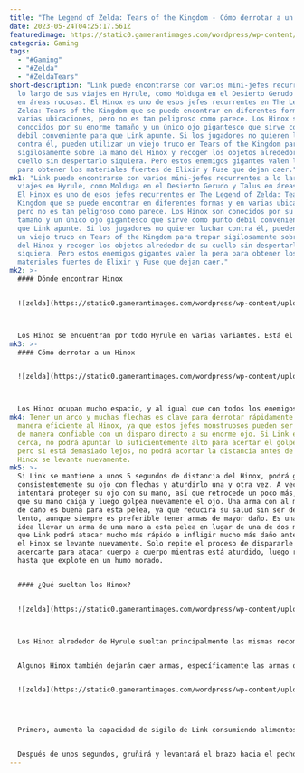 ```yaml
---
title: "The Legend of Zelda: Tears of the Kingdom - Cómo derrotar a un Hinox"
date: 2023-05-24T04:25:17.561Z
featuredimage: https://static0.gamerantimages.com/wordpress/wp-content/uploads/2023/05/zelda-tears-of-the-kingdom-beat-hinox-boss-guide-closeup-eye-1.jpg?q=50&fit=contain&w=1140&h=&dpr=1.5
categoria: Gaming
tags:
  - "#Gaming"
  - "#Zelda"
  - "#ZeldaTears"
short-description: "Link puede encontrarse con varios mini-jefes recurrentes a
  lo largo de sus viajes en Hyrule, como Molduga en el Desierto Gerudo y Talus
  en áreas rocosas. El Hinox es uno de esos jefes recurrentes en The Legend of
  Zelda: Tears of the Kingdom que se puede encontrar en diferentes formas y en
  varias ubicaciones, pero no es tan peligroso como parece. Los Hinox son
  conocidos por su enorme tamaño y un único ojo gigantesco que sirve como punto
  débil conveniente para que Link apunte. Si los jugadores no quieren luchar
  contra él, pueden utilizar un viejo truco en Tears of the Kingdom para trepar
  sigilosamente sobre la mano del Hinox y recoger los objetos alrededor de su
  cuello sin despertarlo siquiera. Pero estos enemigos gigantes valen la pena
  para obtener los materiales fuertes de Elixir y Fuse que dejan caer."
mk1: "Link puede encontrarse con varios mini-jefes recurrentes a lo largo de sus
  viajes en Hyrule, como Molduga en el Desierto Gerudo y Talus en áreas rocosas.
  El Hinox es uno de esos jefes recurrentes en The Legend of Zelda: Tears of the
  Kingdom que se puede encontrar en diferentes formas y en varias ubicaciones,
  pero no es tan peligroso como parece. Los Hinox son conocidos por su enorme
  tamaño y un único ojo gigantesco que sirve como punto débil conveniente para
  que Link apunte. Si los jugadores no quieren luchar contra él, pueden utilizar
  un viejo truco en Tears of the Kingdom para trepar sigilosamente sobre la mano
  del Hinox y recoger los objetos alrededor de su cuello sin despertarlo
  siquiera. Pero estos enemigos gigantes valen la pena para obtener los
  materiales fuertes de Elixir y Fuse que dejan caer."
mk2: >-
  #### Dónde encontrar Hinox


  ![zelda](https://static0.gamerantimages.com/wordpress/wp-content/uploads/2023/05/2023051908501900_s.jpg?q=50&fit=crop&w=1500&dpr=1.5 "zelda")



  Los Hinox se encuentran por todo Hyrule en varias variantes. Está el Hinox normal, que aparece rojizo y tiende a vivir en áreas boscosas o verdes, el Hinox Azul, el Hinox Negro e incluso el Stalnox, que son versiones esqueléticas de estos gigantes jefes mundiales. En Lookout Landing, los jugadores pueden hablar con un miembro del equipo de caza de monstruos para averiguar la ubicación de los Hinox cercanos. A pesar de su tamaño, es fácil encontrarse con estos jefes sin darse cuenta de lo que está sucediendo. Al atravesar terrenos montañosos o bosques densos, hay que estar atentos a un ruido distorsionado y gutural que se escucha entre los vientos; podría ser el sonido de un Hinox roncando mientras duerme en un prado cercano. De hecho, cuando Link se encuentra con un Hinox, casi siempre están dormidos. Cuando se despiertan, los Hinox son capaces de infligir mucho daño, pero tienen una debilidad evidente: un enorme ojo, perfecto para los ataques con flechas de Link.
mk3: >-
  #### Cómo derrotar a un Hinox


  ![zelda](https://static0.gamerantimages.com/wordpress/wp-content/uploads/2023/05/2023051908513000_s.jpg?q=50&fit=crop&w=1500&dpr=1.5 "zelda")



  Los Hinox ocupan mucho espacio, y al igual que con todos los enemigos grandes, nunca es mala idea crear algo de espacio propio y tomar la ventaja. Los jugadores pueden moverse alrededor de sus pies y atacar con ataques cuerpo a cuerpo todo el tiempo, pero es casi imposible evitar ser golpeado a corta distancia. En cambio, recuerda que los Hinox se mueven relativamente despacio. Si Link puede correr lo suficientemente lejos, tendrá unos segundos para apuntar con un arco fuerte.
mk4: Tener un arco y muchas flechas es clave para derrotar rápidamente y de
  manera eficiente al Hinox, ya que estos jefes monstruosos pueden ser aturdidos
  de manera confiable con un disparo directo a su enorme ojo. Si Link está
  cerca, no podrá apuntar lo suficientemente alto para acertar el golpe crítico,
  pero si está demasiado lejos, no podrá acortar la distancia antes de que el
  Hinox se levante nuevamente.
mk5: >-
  Si Link se mantiene a unos 5 segundos de distancia del Hinox, podrá golpear
  consistentemente su ojo con flechas y aturdirlo una y otra vez. A veces,
  intentará proteger su ojo con su mano, así que retrocede un poco más, espera a
  que su mano caiga y luego golpea nuevamente el ojo. Una arma con al menos 20
  de daño es buena para esta pelea, ya que reducirá su salud sin ser demasiado
  lento, aunque siempre es preferible tener armas de mayor daño. Es una buena
  idea llevar un arma de una mano a esta pelea en lugar de una de dos manos, ya
  que Link podrá atacar mucho más rápido e infligir mucho más daño antes de que
  el Hinox se levante nuevamente. Solo repite el proceso de dispararle al ojo,
  acercarte para atacar cuerpo a cuerpo mientras está aturdido, luego retrocede
  hasta que explote en un humo morado.


  #### ¿Qué sueltan los Hinox?


  ![zelda](https://static0.gamerantimages.com/wordpress/wp-content/uploads/2023/05/2023051908544100_s.jpg?q=50&fit=crop&w=1500&dpr=1.5 "zelda")



  Los Hinox alrededor de Hyrule sueltan principalmente las mismas recompensas entre sí, con diferentes nombres y valores basados en el nivel del Hinox con el que se haya luchado. Por ejemplo, un Hinox Negro o un Stalnox dejarán ingredientes de cocina y materiales de elixir mucho más fuertes que un Hinox Rojo común. Todos los Hinox dejarán caer Diente de Hinox, Tripas de Hinox, Uña de Hinox, Cuerno de Hinox y una variedad de materiales para cocinar y hacer elixires.


  Algunos Hinox también dejarán caer armas, específicamente las armas que llevan en una cadena como collar. Aunque estas armas caerán al final de la pelea, hay un viejo método para trepar a los Hinox desde Breath of the Wild que también funciona en Tears of the Kingdom para obtener estas armas sin siquiera enfrentarse al jefe.


  ![zelda](https://static0.gamerantimages.com/wordpress/wp-content/uploads/2023/05/2023051908504800_s.jpg?q=50&fit=crop&w=1500&dpr=1.5 "zelda")




  Primero, aumenta la capacidad de sigilo de Link consumiendo alimentos que aumenten el sigilo o utilizando la Armadura Sheikah, que aumenta el sigilo de manera pasiva. Luego, encuentra un Hinox dormido en el mundo. Agáchate y acércate a su mano extendida, generalmente en su lado izquierdo. Si la mano está en el suelo y el Hinox todavía está dormido, camina cuidadosamente sobre la palma y espera.


  Después de unos segundos, gruñirá y levantará el brazo hacia el pecho, momento en el que los jugadores pueden caminar tranquilamente hacia abajo y sobre su vientre. Las armas alrededor de su cuello se pueden saquear aquí, aunque no se pueden obtener partes de su cuerpo ni ingredientes de cocina. Solo ten cuidado de no hacer demasiado ruido al bajar de su vientre, ya que puede despertarse ante la más mínima provocación.
---
```


